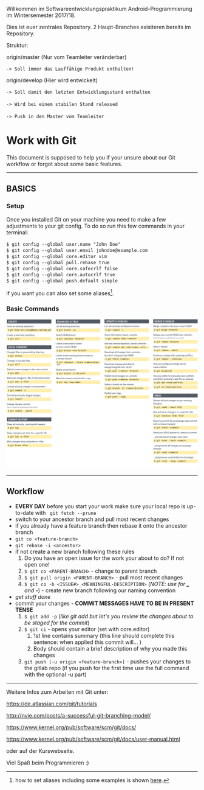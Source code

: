 Willkommen im Softwareentwicklungspraktikum Android-Programmierung im Wintersemester 2017/18. 

Dies ist euer zentrales Repository. 2 Haupt-Branches exisiteren bereits im Repository.

Struktur: 

origin/master (Nur vom Teamleiter veränderbar)

    -> Soll immer das Lauffähige Produkt enthalten!

origin/develop (Hier wird entwickelt)

    -> Soll damit den letzten Entwicklungsstand enthalten
    
    -> Wird bei einem stabilen Stand released
    
    -> Push in den Master vom Teamleiter

Work with Git
===================

This document is supposed to help you if your unsure about our Git workflow or forgot about some basic features.

-----

BASICS
----------
### Setup
Once you installed Git on your machine you need to make a few adjustments to your git config. To do so run this few commands in your terminal:
```
$ git config --global user.name "John Doe"
$ git config --global user.email johndoe@example.com
$ git config --global core.editor vim
$ git config --global pull.rebase true
$ git config --global core.safecrlf false
$ git config --global core.autocrlf true
$ git config --global push.default simple
```
if you want you can also set some aliases[^gitaliases].

  [^gitaliases]: how to set aliases including some examples is shown [here](https://git-scm.com/book/it/v2/Git-Basics-Git-Aliases).

### Basic Commands

![Git Cheat Sheet](gitcheatsheet.png)

---------

Workflow
-------------

 - **EVERY DAY** before you start your work make sure your local repo is up-to-date with ` git fetch --prune`
 - switch to your ancestor branch and pull most recent changes
 - if you already have a feature branch then rebase it onto the ancestor branch
  - `git co <feature-branch>`
  - `git rebase -i <ancestor>`
 - if not create a new branch following these rules
	 1. Do you have an open issue for the work your about to do? If not open one!
	 2. `$ git co <PARENT-BRANCH>` - change to parent branch
	 3. `$ git pull origin <PARENT-BRANCH>` - pull most recent changes
	 4. `$ git co -b <ISSUE#>_<MEANINGFUL-DESCRIPTION>` (*NOTE: use for **_** and **-***) - create new branch following our naming convention
 - *get stuff done*
 - commit your changes - **COMMIT MESSAGES HAVE TO BE IN PRESENT TENSE**
	1. `$ git add -p` (*like git add but let's you review the changes about to be staged for the commit*)
	2.  `$ git ci` - opens your editor (set with core.editor)
		1. 1st line contains summary (this line should complete this sentence: when applied this commit will... )
		2. Body should contain a brief description of why you made this changes
	3. `git push [-u origin <feature-branch>]` - pushes your changes to the gitlab repo (if you push for the first time use the full command with the optional -u part)

----------------

Weitere Infos zum Arbeiten mit Git unter:

https://de.atlassian.com/git/tutorials

http://nvie.com/posts/a-successful-git-branching-model/

https://www.kernel.org/pub/software/scm/git/docs/

https://www.kernel.org/pub/software/scm/git/docs/user-manual.html

oder auf der Kurswebseite. 


Viel Spaß beim Programmieren :)

